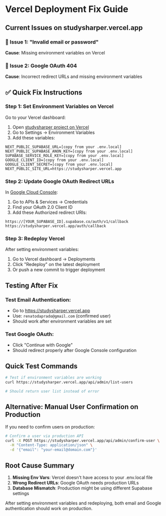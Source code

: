 # Vercel Deployment Fix Guide

## Current Issues on studysharper.vercel.app

### 🚨 Issue 1: "Invalid email or password" 
**Cause**: Missing environment variables on Vercel

### 🚨 Issue 2: Google OAuth 404
**Cause**: Incorrect redirect URLs and missing environment variables

## ✅ Quick Fix Instructions

### Step 1: Set Environment Variables on Vercel

Go to your Vercel dashboard:
1. Open [studysharper project on Vercel](https://vercel.com/dashboard)
2. Go to Settings → Environment Variables
3. Add these variables:

```
NEXT_PUBLIC_SUPABASE_URL=[copy from your .env.local]
NEXT_PUBLIC_SUPABASE_ANON_KEY=[copy from your .env.local]
SUPABASE_SERVICE_ROLE_KEY=[copy from your .env.local]
GOOGLE_CLIENT_ID=[copy from your .env.local]
GOOGLE_CLIENT_SECRET=[copy from your .env.local]
NEXT_PUBLIC_SITE_URL=https://studysharper.vercel.app
```

### Step 2: Update Google OAuth Redirect URLs

In [Google Cloud Console](https://console.cloud.google.com/):
1. Go to APIs & Services → Credentials
2. Find your OAuth 2.0 Client ID
3. Add these Authorized redirect URIs:
```
https://[YOUR_SUPABASE_ID].supabase.co/auth/v1/callback
https://studysharper.vercel.app/auth/callback
```

### Step 3: Redeploy Vercel

After setting environment variables:
1. Go to Vercel dashboard → Deployments
2. Click "Redeploy" on the latest deployment
3. Or push a new commit to trigger deployment

## Testing After Fix

### Test Email Authentication:
- Go to https://studysharper.vercel.app
- Use: `renatodaprado@gmail.com` (confirmed user)
- Should work after environment variables are set

### Test Google OAuth:
- Click "Continue with Google"
- Should redirect properly after Google Console configuration

## Quick Test Commands

```bash
# Test if environment variables are working
curl https://studysharper.vercel.app/api/admin/list-users

# Should return user list instead of error
```

## Alternative: Manual User Confirmation on Production

If you need to confirm users on production:
```bash
# Confirm a user via production API
curl -X POST https://studysharper.vercel.app/api/admin/confirm-user \
  -H "Content-Type: application/json" \
  -d '{"email": "your-email@domain.com"}'
```

## Root Cause Summary

1. **Missing Env Vars**: Vercel doesn't have access to your .env.local file
2. **Wrong Redirect URLs**: Google OAuth needs production URLs
3. **Database Mismatch**: Production might be using different Supabase settings

After setting environment variables and redeploying, both email and Google authentication should work on production.